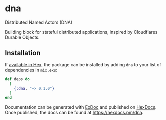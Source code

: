 # dna

Distributed Named Actors (DNA)

Building block for stateful distributed applications, inspired by Cloudflares Durable Objects.

## Installation

If [available in Hex](https://hex.pm/docs/publish), the package can be installed
by adding `dna` to your list of dependencies in `mix.exs`:

```elixir
def deps do
  [
    {:dna, "~> 0.1.0"}
  ]
end
```

Documentation can be generated with [ExDoc](https://github.com/elixir-lang/ex_doc)
and published on [HexDocs](https://hexdocs.pm). Once published, the docs can
be found at <https://hexdocs.pm/dna>.

